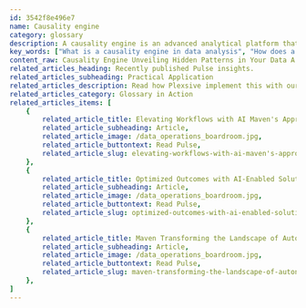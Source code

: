 ```yaml
---
id: 3542f8e496e7
name: Causality engine
category: glossary
description: A causality engine is an advanced analytical platform that discerns key predictive signals within data by prioritizing causation over correlation, thus facilitating precise, actionable business insights.
key_words: ["What is a causality engine in data analysis", "How does a causality engine differ from traditional analytics", "What are the benefits of using a causality engine for businesses", "How can a causality engine uncover hidden patterns in data", "In what ways does a causality engine use mutual information theory", "What is the clear-box approach in causality engines", "Why is a causality engine better than traditional machine learning", "How does a causality engine simplify complex data analysis", "Can a causality engine improve business decision-making", "What makes a causality engine a key tool in data-driven strategies."]
content_raw: Causality Engine Unveiling Hidden Patterns in Your Data A causality engine is a cutting-edge technology platform designed to analyze data based on causation, not just correlation. In contrast to traditional analytics approaches, the causality engine delves deep into complex data ecosystems to uncover hidden predictive signals and biases, enabling business users to gain accurate, actionable insights. Implementing a causality engine into your operations allows you to swiftly determine essential elements within your data sets, enabling you to plan effective strategies for reaching desired business outcomes. This technology prioritizes causal and relevant factors, discerning the key drivers behind specific results and providing recommendations for action based on these insights. The underlying strength of a causality engine lies in its use of mutual information theory to uncover intricate relationships within data. This technology recognizes the complexity of multi-variable interactions, revealing patterns that traditional data science methods often overlook. It simplifies the process of extracting meaningful insights from super large datasets, analyzing thousands of possible variables – from sales to human resources, and from innovative R&D to digital twins. One remarkable feature of a causality engine is its "clear-box" approach. Unlike traditional AI platforms that rely on pre-conceived models, a causality engine operates without preconceptions, separating the wheat from the chaff to quickly identify factors predictive of outcomes and their degree of relevance. It allows businesses to discern weak predictors that, when combined, become strongly indicative. Why choose a causality engine over traditional machine learning AI platforms? Traditional AI platforms necessitate laborious, costly, and iterative model development by engineers, constrained by their pre-existing knowledge of desired outcomes. However, a causality engine bypasses this tedious process. Adopting the outcome as its initial hypothesis, it sifts through vast amounts of data to build its unique model focused on identifying which variables align closely with the desired result. With its self-refining capability, the causality engine can identify the best predictive drivers for the objective, enhancing business decision-making capabilities exponentially. In conclusion, a causality engine equips businesses with an innovative tool to dig deeper into their data, uncovering previously invisible patterns and correlations. By facilitating accurate, purpose-driven decision-making, this technology stands as a sturdy pillar in Maven Technologies' pursuit of "unlocking productivity with solutions for the modern world."
related_articles_heading: Recently published Pulse insights.
related_articles_subheading: Practical Application
related_articles_description: Read how Plexsive implement this with our clients.
related_articles_category: Glossary in Action
related_articles_items: [
	{
		related_article_title: Elevating Workflows with AI Maven's Approach,
		related_article_subheading: Article,
		related_article_image: /data_operations_boardroom.jpg,
		related_article_buttontext: Read Pulse,
		related_article_slug: elevating-workflows-with-ai-maven's-approach
	},
	{
		related_article_title: Optimized Outcomes with AI-Enabled Solutions,
		related_article_subheading: Article,
		related_article_image: /data_operations_boardroom.jpg,
		related_article_buttontext: Read Pulse,
		related_article_slug: optimized-outcomes-with-ai-enabled-solutions
	},
	{
		related_article_title: Maven Transforming the Landscape of Autonomous Vehicles,
		related_article_subheading: Article,
		related_article_image: /data_operations_boardroom.jpg,
		related_article_buttontext: Read Pulse,
		related_article_slug: maven-transforming-the-landscape-of-autonomous-vehicles
	},
]
---
```

